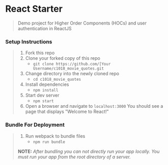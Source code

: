 # React Starter

> Demo project for Higher Order Components (HOCs) and user authentication in ReactJS

### Setup Instructions

> 1. Fork this repo
> 1. Clone your forked copy of this repo
>    - `git clone https://github.com/[Your Username/c1018_movie_quotes.git`
> 1. Change directory into the newly cloned repo
>    - `cd c1018_movie_quotes`
> 1. Install dependencies 
>    - `npm install`
> 1. Start dev server
>    - `npm start`
> 1. Open a browser and navigate to `localhost:3000` You should see a page that displays "Welcome to React!"

### Bundle For Deployment

> 1. Run webpack to bundle files
>    - `npm run bundle`
> 
> **NOTE:** *After bundling you can not directly run your app locally. You must run your app from the root directory of a server.*
